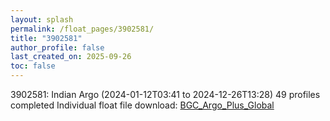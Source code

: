 ```yaml
---
layout: splash
permalink: /float_pages/3902581/
title: "3902581"
author_profile: false
last_created_on: 2025-09-26
toc: false
---
```

 
3902581: Indian Argo (2024-01-12T03:41 to 2024-12-26T13:28)
49 profiles completed
Individual float file download: [BGC_Argo_Plus_Global](https://ftp.soest.hawaii.edu/bgc_argo_plus/Individual_Floats/outliers_removed/3902581_Sprof_processed.nc)
